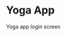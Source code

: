 # Yoga App

Yoga app login screen


<!-- https://www.figma.com/file/4a0rdiL46V37Ol9rUGmdlS/Yoga-app?node-id=0%3A1->